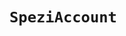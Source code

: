 # `SpeziAccount`

<!--
                  
This source file is part of the Spezi open-source project

SPDX-FileCopyrightText: 2022 Stanford University and the project authors (see CONTRIBUTORS.md)

SPDX-License-Identifier: MIT
             
-->
<!--
Provides account-related functionality including login, sign up, and reset password functionality.

## The Account Actor

The Account module provides several UI components that are powered using the ``Account/Account`` actor that must be injected into the SwiftUI environment.
Views like the ``Login`` and ``SignUp`` views use the ``Account/Account``'s ``AccountService``s provided in the initializer (``Account/Account/init(accountServices:)``) to 
populate the views.

More specialized views like the ``UsernamePasswordLoginView``, ``UsernamePasswordSignUpView``, ``UsernamePasswordResetPasswordView`` which are automatically provided if you use the
``Login`` view. It uses individual ``AccountService``s like the ``UsernamePasswordAccountService`` to populate the view content and react to user interactions.

You can use the following example using a Spezi Component and the configuration as a mechanism to inject the ``Account/Account`` actor into the SwiftUI
environment. Alternatively, you can use the `environmentObject(_:)` view modifier to manually inject the ``Account/Account`` actor into the SwiftUI environment.


The following example shows a Spezi component that creates a `User` class/actor defined within the project to store user-related information and passes it down to an
`ExampleUsernamePasswordAccountService` ``AccountService`` that can then modify the `User` instance based on the login or sign up procedure.
The `Component` injects the `Account` and `User` instances into the SwiftUI environment so they can be used by SwiftUI views:
```swift
final class ExampleAccountConfiguration: Component, ObservableObjectProvider {
    private let account: Account
    private let user: User
    
    
    var observableObjects: [any ObservableObject] {
        [
            account,
            user
        ]
    }
    
    
    init() {
        self.user = User()
        let accountServices: [any AccountService] = [
            ExampleUsernamePasswordAccountService(user: user)
        ]
        self.account = Account(accountServices: accountServices)
    }
}
```

The `ExampleAccountConfiguration` must be added to an instance of `SpeziAppDelegate` to inform Spezi about your configuration and allow Spezi
to take the `observableObjects`, including the ``Account/Account`` actor, into the SwiftUI environment to make it available for your custom views
and, e.g., the ``Login`` and ``SignUp`` views:

```swift
class TestAppDelegate: SpeziAppDelegate {
    override var configuration: Configuration {
        Configuration {
            ExampleAccountConfiguration()
            // ...
        }
    }
}
```

## Account Views

You can then access the ``Account/Account`` actor in any SwiftUI view.
``AccountService``s must set the ``Account/Account/signedIn`` property to true if the user is signed in, making it possible for your to change your UI based on the
user's sign in status.

The following example shows an example view that uses the ``Account/Account`` actor to observe the user sign in state and offers the possibility to login or sign up
if the user is not signed in using a SwiftUI sheet to display the ``Login`` and ``SignUp`` views:
```swift
struct AccountExampleView: View {
    @EnvironmentObject var account: Account
    @State var showLogin = false
    @State var showSignUp = false
    
    
    var body: some View {
        List {
            if account.signedIn {
                Text("You are signed in!")
            } else {
                Button("Login") {
                    showLogin.toggle()
                }
                Button("SignUp") {
                    showSignUp.toggle()
                }
            }
        }
            .sheet(isPresented: $showLogin) {
                NavigationStack {
                    Login()
                }
            }
            .sheet(isPresented: $showSignUp) {
                NavigationStack {
                    SignUp()
                }
            }
            .onChange(of: account.signedIn) { signedIn in
                if signedIn {
                    showLogin = false
                    showSignUp = false
                }
            }
    }
}
```

## Topics

### Account Setup

- ``Account/AccountSetup``
- ``Account/AccountConfiguration``
- ``Account/Account``

### Account Services

- <doc:CreateAnAccountService>
- ``Account/AccountService``
- ``Account/Account``

### Views

Views that can be used to provide login, sign up, and reset password flows using the defined ``Account/AccountService``s.

- ``Account/SignUp``
- ``Account/Login``

### Username And Password Account Service

The ``UsernamePasswordAccountService`` provides a starting point for a username and password-based ``AccountService`` that can be subclassed or extended
to fit the need of the specific application. The ``UsernamePasswordSignUpView``, ``UsernamePasswordLoginView``, and ``UsernamePasswordResetPasswordView``
all rely on the ``UsernamePasswordAccountService`` to be present in the SwiftUI environment.

- ``UsernamePasswordAccountService``
- ``UsernamePasswordSignUpView``
- ``UsernamePasswordLoginView``
- ``UsernamePasswordResetPasswordView``

### Email And Password Account Service

The ``EmailPasswordAccountService`` is a ``UsernamePasswordAccountService`` subclass providing email-related validation rules and 
customized view buttons enabling the creation of an email and password-based ``AccountService``.

- ``EmailPasswordAccountService``

-->
